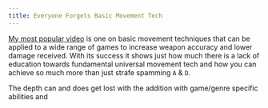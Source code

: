 ```yaml
---
title: Everyone Forgets Basic Movement Tech
---
```


[My most popular video](https://youtu.be/SGhsap8TjD4) is one on
basic movement techniques that can be applied to a wide range of games to
increase weapon accuracy and lower damage received.
With its success it shows just how much there is a lack of education towards
fundamental universal movement tech and
how you can achieve so much more than just strafe spamming `A` & `D`.

The depth can and does get lost with the addition with game/genre
specific abilities and
